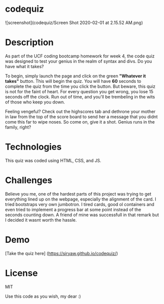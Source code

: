 # codequiz

![screenshot](codequiz/Screen Shot 2020-02-01 at 2.15.52 AM.png)

# Description

As part of the UCF coding bootcamp homework for week 4, the code quiz was designed to test your genius in the realm of syntax and divs. Do you have what it takes?

To begin, simply launch the page and click on the green **"Whatever it takes"** button. This will begin the quiz. You will have **60** seconds to complete the quiz from the time you click the button. But beware, this quiz is not for the faint of heart. For every question you get wrong, you lose 15 seconds off the clock. Run out of time, and you'll be trembeling in the wits of those who keep you down.

Feeling vengeful? Check out the highscores tab and dethrone your mother in law from the top of the score board to send her a message that you didnt come this far to wipe noses. So come on, give it a shot. Genius runs in the family, right?

#  Technologies

This quiz was coded using HTML, CSS, and JS.

# Challenges

Believe you me, one of the hardest parts of this project was trying to get everything lined up on the webpage, especially the alignment of the card. I tried bootstraps very own jumbotron. I tired cards, good ol containers and even tried to implement a progress bar at some point instead of the seconds counting down. A friend of mine was successfull in that remark but I decided it wasnt worth the hassle. 

# Demo

[Take the quiz here] (https://siryaw.github.io/codequiz/)

# License

MIT 

Use this code as you wish, my dear :) 

